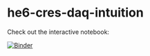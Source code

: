 # he6-cres-daq-intuition

Check out the interactive notebook:

[![Binder](https://mybinder.org/badge_logo.svg)](https://mybinder.org/v2/gh/Helium6CRES/he6-cres-daq-intuition/HEAD?filepath=daq_intuition.ipynb)
